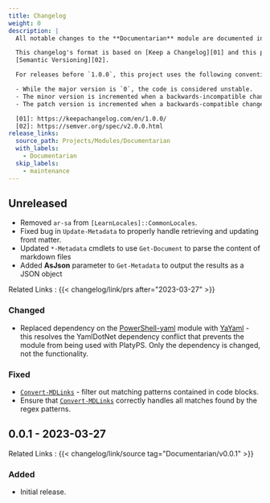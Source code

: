```yaml
---
title: Changelog
weight: 0
description: |
  All notable changes to the **Documentarian** module are documented in this file.

  This changelog's format is based on [Keep a Changelog][01] and this project adheres to
  [Semantic Versioning][02].

  For releases before `1.0.0`, this project uses the following convention:

  - While the major version is `0`, the code is considered unstable.
  - The minor version is incremented when a backwards-incompatible change is introduced.
  - The patch version is incremented when a backwards-compatible change or bug fix is introduced.

  [01]: https://keepachangelog.com/en/1.0.0/
  [02]: https://semver.org/spec/v2.0.0.html
release_links:
  source_path: Projects/Modules/Documentarian
  with_labels:
    - Documentarian
  skip_labels:
    - maintenance
---
```


## Unreleased

- Removed `ar-sa` from `[LearnLocales]::CommonLocales`.
- Fixed bug in `Update-Metadata` to properly handle retrieving and updating front matter.
- Updated `*-Metadata` cmdlets to use `Get-Document` to parse the content of markdown files
- Added **AsJson** parameter to `Get-Metadata` to output the results as a JSON object

Related Links
: {{< changelog/link/prs after="2023-03-27" >}}

### Changed

- Replaced dependency on the [PowerShell-yaml] module with [YaYaml] - this resolves the YamlDotNet
  dependency conflict that prevents the module from being used with PlatyPS. Only the dependency is
  changed, not the functionality.

### Fixed

- [`Convert-MDLinks`] - filter out matching patterns contained in code blocks.
- Ensure that [`Convert-MDLinks`] correctly handles all matches found by the regex patterns.

## 0.0.1 - 2023-03-27

Related Links
: {{< changelog/link/source tag="Documentarian/v0.0.1" >}}

### Added

- Initial release.

<!-- Link Reference Definitions -->
[`Convert-MDLinks`]: /modules/documentarian/reference/cmdlets/convert-mdlinks
[powershell-yaml]:   https://github.com/cloudbase/powershell-yaml
[YaYaml]:            https://github.com/jborean93/PowerShell-Yayaml
